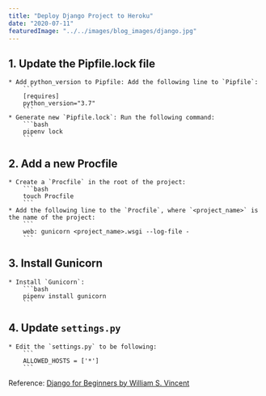 ```yaml
---
title: "Deploy Django Project to Heroku"
date: "2020-07-11"
featuredImage: "../../images/blog_images/django.jpg"
---
```


## 1. Update the Pipfile.lock file
	* Add python_version to Pipfile: Add the following line to `Pipfile`:
		```
		[requires]
		python_version="3.7"
		```
	* Generate new `Pipfile.lock`: Run the following command:
		```bash
		pipenv lock
		```
## 2. Add a new Procfile
	* Create a `Procfile` in the root of the project:
		```bash
		touch Procfile
		```
	* Add the following line to the `Procfile`, where `<project_name>` is the name of the project:
		```
		web: gunicorn <project_name>.wsgi --log-file -
		```
## 3. Install Gunicorn
	* Install `Gunicorn`:
		```bash
		pipenv install gunicorn
		```
## 4. Update `settings.py`
	* Edit the `settings.py` to be following:
		```
		ALLOWED_HOSTS = ['*']
		```

Reference: [Django for Beginners by William S. Vincent](https://www.amazon.ca/Django-Beginners-Build-websites-Python/dp/1983172669/ref=sr_1_1?dchild=1&keywords=django+for+beginners&qid=1594466119&sr=8-1)